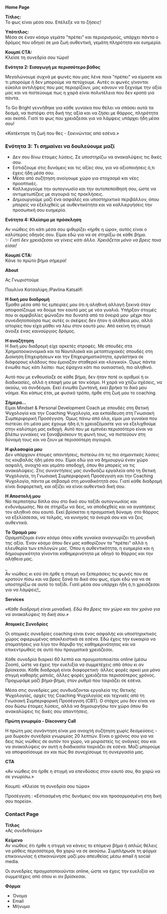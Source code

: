 **Home Page**

**Τίτλος:**  
Το φως είναι μέσα σου. Επέλεξε να το ζήσεις!

**Υπότιτλος:**  
Μέσα σε έναν κόσμο γεμάτο "πρέπει" και περιορισμούς, υπάρχει πάντα ο δρόμος που οδηγεί σε μια ζωή αυθεντική, γεμάτη πληρότητα και ευημερία.

**Κουμπί CTA:**  
Κλείσε τη συνεδρία σου τώρα!

**Ενότητα 2: Εισαγωγή με περισσότερο βάθος**

Μεγαλώνουμε συχνά με φωνές που μας λένε ποια "πρέπει" να είμαστε και τι μπορούμε ή δεν μπορούμε να πετύχουμε. Αυτές οι φωνές γίνονται εύκολα αντιλήψεις που μας περιορίζουν, μας κάνουν να ξεχνάμε την αξία μας και να πιστεύουμε πως η χαρά είναι πολυτέλεια που δεν κρατά για πάντα.

Το Go Bright γεννήθηκε για κάθε γυναίκα που θέλει να σπάσει αυτά τα δεσμά, να πιστέψει στη δική της αξία και να ζήσει με θάρρος, πληρότητα και σκοπό. Γιατί το φως που χρειάζεσαι για να λάμψεις υπάρχει ήδη μέσα σου!

«Κατέκτησε τη ζωή που θες - ξεκινώντας από εσένα.»

### Ενότητα 3: Τι σημαίνει να δουλεύουμε μαζί

- Δεν σου δίνω έτοιμες λύσεις. Σε υποστηρίζω να ανακαλύψεις τις δικές σου.
- Εστιάζουμε στις δυνάμεις και τις αξίες σου, για να αξιοποιήσεις ό,τι έχεις ήδη μέσα σου.
- Μέσα από συζήτηση ανοίγουμε χώρο για στοχασμό και νέες προοπτικές.
- Καλλιεργούμε την αυτογνωσία και την αυτοπεποίθησή σου, ώστε να αντιμετωπίζεις με σιγουριά τις προκλήσεις.
- Δημιουργούμε μαζί ένα ασφαλές και υποστηρικτικό περιβάλλον, όπου μπορείς να εξελιχθείς με αυθεντικότητα και να καλλιεργήσεις την προσωπική σου ευημερία.

**Ενότητα 4: Κλείσιμο με πρόσκληση**

Αν νιώθεις ότι κάτι μέσα σου ψιθυρίζει «ήρθε η ώρα», αυτός είναι ο καλύτερος οδηγός σου. Είμαι εδώ για να σε στηρίξω σε κάθε βήμα.  
✨ _Γιατί δεν χρειάζεσαι να γίνεις κάτι άλλο. Χρειάζεται μόνο να βρεις ποια είσαι!_

**Κουμπί CTA:**  
Κάνε το πρώτο βήμα σήμερα!

**About**

Ας Γνωριστούμε

Παυλίνα Κατσαλίφη /Pavlina Katsalifi

**Η δική μου διαδρομή**  
Έμαθα μέσα από τις εμπειρίες μου ότι η αληθινή αλλαγή ξεκινά όταν αποφασίζουμε να δούμε τον εαυτό μας με νέα γυαλιά. Υπήρξαν στιγμές που οι αμφιβολίες φώναζαν πιο δυνατά από τα όνειρά μου∙ μέχρι που συνειδητοποίησα πως αυτές οι σκέψεις δεν ήταν η αλήθεια μου, αλλά ιστορίες που είχα μάθει να λέω στον εαυτό μου. Από εκείνη τη στιγμή άνοιξε ένας καινούργιος δρόμος.

**Η αναζήτηση**  
Η δική μου διαδρομή είχε αρκετές στροφές. Με σπουδές στα Χρηματοοικονομικά και τα Ναυτιλιακά και μεταπτυχιακές σπουδές στη Διοίκηση Επιχειρήσεων και την Επιχειρηματικότητα, εργάστηκα σε διάφορους κλάδους που έμοιαζαν σταθεροί και «λογικοί». Όμως πάντα ένιωθα πως κάτι λείπει∙ πως έψαχνα κάτι πιο ουσιαστικό, πιο αληθινό.

Αυτό που με ενθουσίαζε σε κάθε βήμα, δεν ήταν ποτέ οι αριθμοί ή οι διαδικασίες, αλλά η επαφή μου με τον κόσμο. Η χαρά να χτίζω σχέσεις, να ακούω, να συνδέομαι. Εκεί ένιωθα ζωντανή, εκεί βρήκα το δικό μου νόημα. Και κάπως έτσι, με φυσικό τρόπο, ήρθε στη ζωή μου το coaching.

**Σήμερα…**  
Είμαι Mindset & Personal Development Coach με σπουδές στη Θετική Ψυχολογία και την Coaching Ψυχολογία, και εκπαίδευση στη Γνωσιακή Συμπεριφορική Προσέγγιση. Όμως πάνω από όλα, είμαι μια γυναίκα που πιστεύει ότι μέσα μας έχουμε ήδη ό,τι χρειαζόμαστε για να εξελιχθούμε στην καλύτερη μας εκδοχή. Αυτό που με εμπνέει περισσότερο είναι να βλέπω γυναίκες να ξαναβρίσκουν τη φωνή τους, να πιστεύουν στη δύναμή τους και να ζουν με περισσότερη σιγουριά.

**Η φιλοσοφία μου**  
Δεν υπάρχουν έτοιμες απαντήσεις, πιστεύω ότι τις πιο σημαντικές λύσεις τις κουβαλάς ήδη μέσα σου. Είμαι εδώ για να δημιουργώ έναν χώρο ασφαλή, ανοιχτό και γεμάτο αποδοχή, όπου θα μπορείς να τις ανακαλύψεις. Στις συναντήσεις μας συνδυάζω εργαλεία από τη Θετική Ψυχολογία, τη Γνωσιακή Συμπεριφορική Προσέγγιση και την Coaching Ψυχολογία, πάντα με σεβασμό στη μοναδικότητά σου. Γιατί κάθε διαδρομή είναι διαφορετική, και αξίζει να είναι αυθεντικά δική σου.

**Η Αποστολή μου**  
Να περπατήσω δίπλα σου στο δικό σου ταξίδι αυτογνωσίας και ενδυνάμωσης. Να σε στηρίξω να δεις, να αποδεχθείς και να αγαπήσεις τον αληθινό σου εαυτό. Εκεί βρίσκεται η πραγματική δύναμη∙ στο θάρρος να εξελίσσεσαι, να τολμάς, να κυνηγάς τα όνειρά σου και να ζεις αυθεντικά.

**Το Όραμά μου**  
Οραματίζομαι έναν κόσμο όπου κάθε γυναίκα αναγνωρίζει τη μοναδική της αξία. Έναν κόσμο όπου δεν μας καθορίζουν τα "πρέπει" αλλά η ελευθερία των επιλογών μας. Όπου η αυθεντικότητα, η ευημερία και η δημιουργικότητα γίνονται καθημερινότητα με οδηγό το θάρρος και την αλήθεια μας.

_  
Αν νιώθεις κι εσύ ότι ήρθε η στιγμή να ξεπεράσεις τις φωνές που σε κρατούν πίσω και να βρεις ξανά το δικό σου φως, είμαι εδώ για να σε υποστηρίξω σε αυτό το ταξίδι. Γιατί μέσα σου υπάρχει ήδη ό,τι χρειάζεσαι για να λάμψεις!_

**Services**

_«Κάθε διαδρομή είναι μοναδική. Εδώ θα βρεις τον χώρο και τον χρόνο για να ανακαλύψεις τη δική σου.»_

**Ατομικές Συνεδρίες**

Οι ατομικές συνεδρίες coaching είναι ένας ασφαλής και υποστηρικτικός χώρος αφιερωμένος αποκλειστικά σε εσένα. Εδώ έχεις την ευκαιρία να σταματήσεις για λίγο τον θόρυβο της καθημερινότητας και να επικεντρωθείς σε αυτό που πραγματικά χρειάζεσαι.

Κάθε συνεδρία διαρκεί 60 λεπτά και πραγματοποιείται online (μέσω Zoom), ώστε να έχεις την ευελιξία να συμμετέχεις από όπου κι αν βρίσκεσαι. Κάθε διαδρομή είναι διαφορετική· άλλες φορές αρκεί μια μόνο στιγμή καθαρής ματιάς, άλλες φορές χρειάζεται περισσότερος χρόνος. Προχωράμε μαζί βήμα-βήμα, στον ρυθμό που ταιριάζει σε εσένα.

Μέσα στις συνεδρίες μας συνδυάζονται εργαλεία της Θετικής Ψυχολογίας, αρχές της Coaching Ψυχολογίας και τεχνικές από τη Γνωσιακή Συμπεριφορική Προσέγγιση (CBT). Ο στόχος μου δεν είναι να σου δώσω έτοιμες λύσεις, αλλά να δημιουργήσω τον χώρο όπου θα ανακαλύψεις τις δικές σου απαντήσεις.

**Πρώτη γνωριμία - Discovery Call**

Η πρώτη μας συνάντηση είναι μια ανοιχτή συζήτηση χωρίς δεσμεύσεις - μια δωρεάν συνεδρία γνωριμίας 20 λεπτών. Είναι ο χρόνος σου για να δεις πώς νιώθεις σε αυτόν τον χώρο, να μοιραστείς τις ανάγκες σου και να ανακαλύψεις αν αυτή η διαδικασία ταιριάζει σε εσένα. Μαζί μπορούμε να αποφασίσουμε αν και πώς θα συνεχίσουμε τη συνεργασία μας.

**CTA**

«Αν νιώθεις ότι ήρθε η στιγμή να επενδύσεις στον εαυτό σου, θα χαρώ να σε γνωρίσω.»

Κουμπί: «Κλείσε τη συνεδρία σου τώρα»

Προσέγγιση : «Εστιασμένη στις δυνάμεις σου και προσαρμοσμένη στη δική σου πορεία».

### Contact Page

**Τίτλος**  
«Ας συνδεθούμε»

**Κείμενο**  
Αν νιώθεις ότι ήρθε η στιγμή να κάνεις το επόμενο βήμα ή απλώς θέλεις να μάθεις περισσότερα, θα χαρώ να σε ακούσω. Συμπλήρωσε τη φόρμα επικοινωνίας ή επικοινώνησε μαζί μου απευθείας μέσω email ή social media.

Οι συνεδρίες πραγματοποιούνται online, ώστε να έχεις την ευελιξία να συμμετέχεις από όπου κι αν βρίσκεσαι.

**Φόρμα**

- Όνομα
- Email
- Μήνυμα
